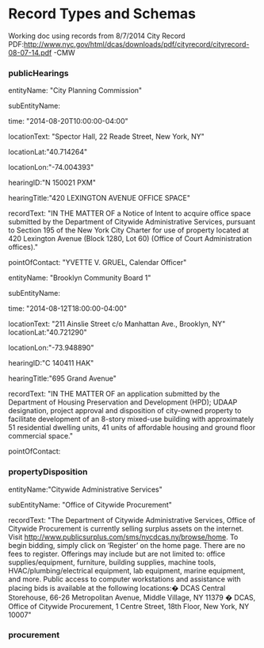 # Record Types and Schemas #

Working doc using records from 8/7/2014 City Record PDF:http://www.nyc.gov/html/dcas/downloads/pdf/cityrecord/cityrecord-08-07-14.pdf  -CMW


### publicHearings ###

  entityName: "City Planning Commission"
  
  subEntityName: 
  
  time: "2014-08-20T10:00:00-04:00"
  
  locationText: "Spector Hall, 22 Reade Street, New York, NY"
  
  locationLat:"40.714264"
  
  locationLon:"-74.004393"
  
  hearingID:"N 150021 PXM"
  
  hearingTitle:"420 LEXINGTON AVENUE OFFICE SPACE"
  
  recordText: "IN THE MATTER OF a Notice of Intent to acquire office space submitted by the Department of Citywide Administrative Services, pursuant to Section 195 of the New York City Charter for use of property located at 420 Lexington Avenue (Block 1280, Lot 60) (Office of Court Administration offices)."
  
  pointOfContact: "YVETTE V. GRUEL, Calendar Officer"
  
  
  entityName: "Brooklyn Community Board 1"
  
  subEntityName: 
  
  time: "2014-08-12T18:00:00-04:00"
  
  locationText: "211 Ainslie Street c/o Manhattan Ave., Brooklyn, NY"
  locationLat:"40.721290"
  
  locationLon:"-73.948890"
  
  hearingID:"C 140411 HAK"
  
  hearingTitle:"695 Grand Avenue"
  
  recordText: "IN THE MATTER OF an application submitted by the Department of Housing Preservation and Development (HPD); UDAAP designation, project approval and disposition of city-owned property to facilitate development of an 8-story mixed-use building with approximately 51 residential dwelling units, 41 units of affordable housing and ground floor commercial space."
  
   pointOfContact:
  
  
  
  


### propertyDisposition ###

  entityName:"Citywide Administrative Services"
  
  subEntityName: "Office of Citywide Procurement"
  
  recordText: "The Department of Citywide Administrative Services, Office of Citywide Procurement is currently selling surplus assets on the internet. Visit http://www.publicsurplus.com/sms/nycdcas.ny/browse/home. To begin bidding, simply click on ‘Register’ on the home page. There are no fees to register. Offerings may include but are not limited to: office supplies/equipment, furniture, building supplies, machine tools, HVAC/plumbing/electrical equipment, lab equipment, marine equipment, and more. Public access to computer workstations and assistance with placing bids is available at the following locations:� DCAS Central Storehouse, 66-26 Metropolitan Avenue, Middle Village, NY 11379 � DCAS, Office of Citywide Procurement, 1 Centre Street, 18th Floor, New York, NY 10007"
  


### procurement ###



